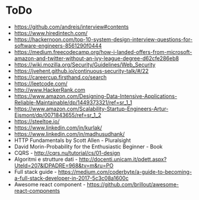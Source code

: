 # ToDo

* https://github.com/andreis/interview#contents
* https://www.hiredintech.com/
* https://hackernoon.com/top-10-system-design-interview-questions-for-software-engineers-8561290f0444
* https://medium.freecodecamp.org/how-i-landed-offers-from-microsoft-amazon-and-twitter-without-an-ivy-league-degree-d62cfe286eb8
* https://wiki.mozilla.org/Security/Guidelines/Web_Security
* https://jvehent.github.io/continuous-security-talk/#/22
* https://careercup.firsthand.co/search
* https://leetcode.com/
* http://www.HackerRank.com
* https://www.amazon.com/Designing-Data-Intensive-Applications-Reliable-Maintainable/dp/1449373321/ref=sr_1_1
* https://www.amazon.com/Scalability-Startup-Engineers-Artur-Ejsmont/dp/0071843655/ref=sr_1_2
* https://steeltoe.io/
* https://www.linkedin.com/in/kurlak/
* https://www.linkedin.com/in/madhusudhank/
* HTTP Fundamentals by Scott Allen - Pluralsight
* David Morin-Probability for the Enthusiastic Beginner - Book
* CQRS - http://cqrs.nu/tutorial/cs/01-design
* Algoritmi e strutture dati - http://docenti.unicam.it/pdett.aspx?UteId=207&IDPADRE=968&tv=m&ru=PO
* Full stack guide - https://medium.com/coderbyte/a-guide-to-becoming-a-full-stack-developer-in-2017-5c3c08a1600c
* Awesome react component - https://github.com/brillout/awesome-react-components
